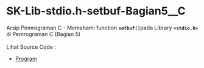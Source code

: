 # SK-Lib-stdio.h-setbuf-Bagian5__C
Arsip Pemrograman C - Memahami function <code><b>setbuf()</b></code>pada Library <code><b>&lt;stdio.h></b></code> di Pemrograman C (Bagian 5)<br><br>
Lihat Source Code : <br>
- <a href="https://github.com/RizkyKhapidsyah/SK-Lib-stdio.h-setbuf-Bagian5__C/blob/master/SK-Lib-stdio.h-setbuf-Bagian5__C/Source.c">Program</a>
